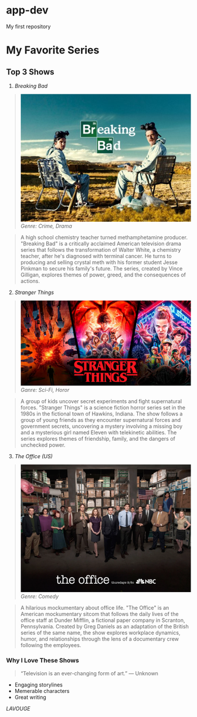 # app-dev
My first repository

# My Favorite Series 
 ## Top 3 Shows 
 1. *Breaking Bad*
 >![alt text](image-5.png)
_Genre: Crime, Drama_

 >A high school chemistry teacher turned methamphetamine producer. "Breaking Bad" is a critically acclaimed American television drama series that follows the transformation of Walter White, a chemistry teacher, after he's diagnosed with terminal cancer. He turns to producing and selling crystal meth with his former student Jesse Pinkman to secure his family's future. The series, created by Vince Gilligan, explores themes of power, greed, and the consequences of actions.

 2. *Stranger Things*
 >![alt text](image-6.png)
_Ganre: Sci-Fi, Horor_

 >A group of kids uncover secret experiments and fight supernatural forces.  "Stranger Things" is a science fiction horror series set in the 1980s in the fictional town of Hawkins, Indiana. The show follows a group of young friends as they encounter supernatural forces and government secrets, uncovering a mystery involving a missing boy and a mysterious girl named Eleven with telekinetic abilities. The series explores themes of friendship, family, and the dangers of unchecked power.

 3. *The Office (US)*
 >![alt text](image-8.png)
_Genre: Comedy_

> A hilarious mockumentary about office life. "The Office" is an American mockumentary sitcom that follows the daily lives of the office staff at Dunder Mifflin, a fictional paper company in Scranton, Pennsylvania. Created by Greg Daniels as an adaptation of the British series of the same name, the show explores workplace dynamics, humor, and relationships through the lens of a documentary crew following the employees. 
 
 ### Why I Love These Shows 
> “Television is an ever-changing form of art.”
 — Unknown 
 - Engaging storylines 
 - Memerable characters 
 - Great writing

_*LAVOUGE*_

 
